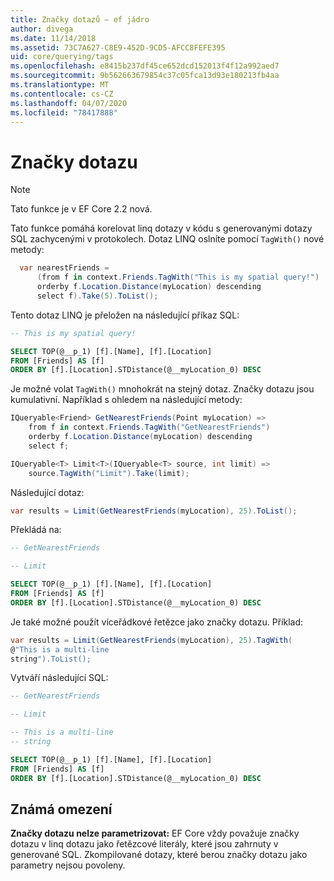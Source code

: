 ```yaml
---
title: Značky dotazů – ef jádro
author: divega
ms.date: 11/14/2018
ms.assetid: 73C7A627-C8E9-452D-9CD5-AFCC8FEFE395
uid: core/querying/tags
ms.openlocfilehash: e8415b237df45ce652dcd152013f4f12a992aed7
ms.sourcegitcommit: 9b562663679854c37c05fca13d93e180213fb4aa
ms.translationtype: MT
ms.contentlocale: cs-CZ
ms.lasthandoff: 04/07/2020
ms.locfileid: "78417888"
---
```

# <a name="query-tags"></a>Značky dotazu

> [!NOTE]
> Tato funkce je v EF Core 2.2 nová.

Tato funkce pomáhá korelovat linq dotazy v kódu s generovanými dotazy SQL zachycenými v protokolech.
Dotaz LINQ oslníte pomocí `TagWith()` nové metody:

``` csharp
  var nearestFriends =
      (from f in context.Friends.TagWith("This is my spatial query!")
      orderby f.Location.Distance(myLocation) descending
      select f).Take(5).ToList();
```

Tento dotaz LINQ je přeložen na následující příkaz SQL:

``` sql
-- This is my spatial query!

SELECT TOP(@__p_1) [f].[Name], [f].[Location]
FROM [Friends] AS [f]
ORDER BY [f].[Location].STDistance(@__myLocation_0) DESC
```

Je možné volat `TagWith()` mnohokrát na stejný dotaz.
Značky dotazu jsou kumulativní.
Například s ohledem na následující metody:

``` csharp
IQueryable<Friend> GetNearestFriends(Point myLocation) =>
    from f in context.Friends.TagWith("GetNearestFriends")
    orderby f.Location.Distance(myLocation) descending
    select f;

IQueryable<T> Limit<T>(IQueryable<T> source, int limit) =>
    source.TagWith("Limit").Take(limit);
```

Následující dotaz:

``` csharp
var results = Limit(GetNearestFriends(myLocation), 25).ToList();
```

Překládá na:

``` sql
-- GetNearestFriends

-- Limit

SELECT TOP(@__p_1) [f].[Name], [f].[Location]
FROM [Friends] AS [f]
ORDER BY [f].[Location].STDistance(@__myLocation_0) DESC
```

Je také možné použít víceřádkové řetězce jako značky dotazu.
Příklad:

``` csharp
var results = Limit(GetNearestFriends(myLocation), 25).TagWith(
@"This is a multi-line
string").ToList();
```

Vytváří následující SQL:

``` sql
-- GetNearestFriends

-- Limit

-- This is a multi-line
-- string

SELECT TOP(@__p_1) [f].[Name], [f].[Location]
FROM [Friends] AS [f]
ORDER BY [f].[Location].STDistance(@__myLocation_0) DESC
```

## <a name="known-limitations"></a>Známá omezení

**Značky dotazu nelze parametrizovat:** EF Core vždy považuje značky dotazu v linq dotazu jako řetězcové literály, které jsou zahrnuty v generované SQL.
Zkompilované dotazy, které berou značky dotazu jako parametry nejsou povoleny.
